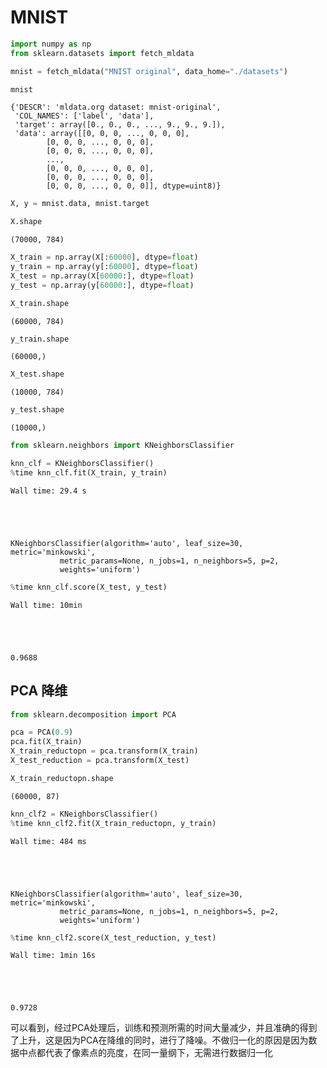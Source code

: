 
# MNIST


```python
import numpy as np
from sklearn.datasets import fetch_mldata
```


```python
mnist = fetch_mldata("MNIST original", data_home="./datasets")
```


```python
mnist
```




    {'DESCR': 'mldata.org dataset: mnist-original',
     'COL_NAMES': ['label', 'data'],
     'target': array([0., 0., 0., ..., 9., 9., 9.]),
     'data': array([[0, 0, 0, ..., 0, 0, 0],
            [0, 0, 0, ..., 0, 0, 0],
            [0, 0, 0, ..., 0, 0, 0],
            ...,
            [0, 0, 0, ..., 0, 0, 0],
            [0, 0, 0, ..., 0, 0, 0],
            [0, 0, 0, ..., 0, 0, 0]], dtype=uint8)}




```python
X, y = mnist.data, mnist.target
```


```python
X.shape
```




    (70000, 784)




```python
X_train = np.array(X[:60000], dtype=float)
y_train = np.array(y[:60000], dtype=float)
X_test = np.array(X[60000:], dtype=float)
y_test = np.array(y[60000:], dtype=float)
```


```python
X_train.shape
```




    (60000, 784)




```python
y_train.shape
```




    (60000,)




```python
X_test.shape
```




    (10000, 784)




```python
y_test.shape
```




    (10000,)




```python
from sklearn.neighbors import KNeighborsClassifier

knn_clf = KNeighborsClassifier()
%time knn_clf.fit(X_train, y_train)
```

    Wall time: 29.4 s
    




    KNeighborsClassifier(algorithm='auto', leaf_size=30, metric='minkowski',
               metric_params=None, n_jobs=1, n_neighbors=5, p=2,
               weights='uniform')




```python
%time knn_clf.score(X_test, y_test)
```

    Wall time: 10min
    




    0.9688



## PCA 降维


```python
from sklearn.decomposition import PCA

pca = PCA(0.9)
pca.fit(X_train)
X_train_reductopn = pca.transform(X_train)
X_test_reduction = pca.transform(X_test)
```


```python
X_train_reductopn.shape
```




    (60000, 87)




```python
knn_clf2 = KNeighborsClassifier()
%time knn_clf2.fit(X_train_reductopn, y_train)
```

    Wall time: 484 ms
    




    KNeighborsClassifier(algorithm='auto', leaf_size=30, metric='minkowski',
               metric_params=None, n_jobs=1, n_neighbors=5, p=2,
               weights='uniform')




```python
%time knn_clf2.score(X_test_reduction, y_test)
```

    Wall time: 1min 16s
    




    0.9728



可以看到，经过PCA处理后，训练和预测所需的时间大量减少，并且准确的得到了上升，这是因为PCA在降维的同时，进行了降噪。不做归一化的原因是因为数据中点都代表了像素点的亮度，在同一量纲下，无需进行数据归一化
